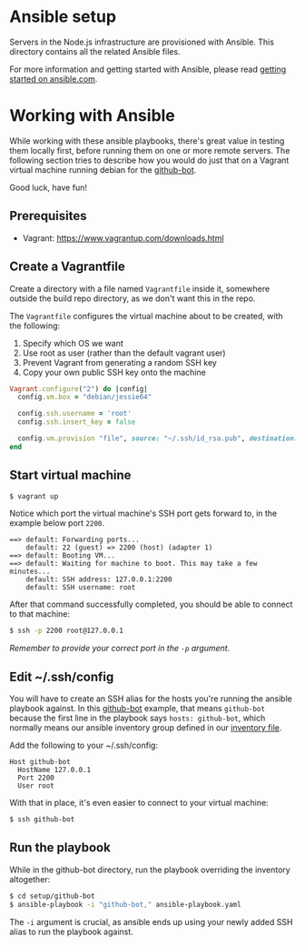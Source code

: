 # Ansible setup

Servers in the Node.js infrastructure are provisioned with Ansible. This directory contains all
the related Ansible files.

For more information and getting started with Ansible, please read [getting started on ansible.com](https://www.ansible.com/get-started).

# Working with Ansible

While working with these ansible playbooks, there's great value in testing them locally first, before running
them on one or more remote servers. The following section tries to describe how you would do just that
on a Vagrant virtual machine running debian for the [github-bot](github-bot/ansible-playbook.yaml).

Good luck, have fun!

## Prerequisites

- Vagrant: https://www.vagrantup.com/downloads.html

## Create a Vagrantfile

Create a directory with a file named `Vagrantfile` inside it, somewhere outside the build repo directory, as we don't want this in the repo.

The `Vagrantfile` configures the virtual machine about to be created, with the following:

1. Specify which OS we want
2. Use root as user (rather than the default vagrant user)
3. Prevent Vagrant from generating a random SSH key
4. Copy your own public SSH key onto the machine

```ruby
Vagrant.configure("2") do |config|
  config.vm.box = "debian/jessie64"

  config.ssh.username = 'root'
  config.ssh.insert_key = false

  config.vm.provision "file", source: "~/.ssh/id_rsa.pub", destination: "~/.ssh/authorized_keys"
end
```

## Start virtual machine

```bash
$ vagrant up
```

Notice which port the virtual machine's SSH port gets forward to, in the example below port `2200`.

```
==> default: Forwarding ports...
    default: 22 (guest) => 2200 (host) (adapter 1)
==> default: Booting VM...
==> default: Waiting for machine to boot. This may take a few minutes...
    default: SSH address: 127.0.0.1:2200
    default: SSH username: root
```

After that command successfully completed, you should be able to connect to that machine:

```bash
$ ssh -p 2200 root@127.0.0.1
```

*Remember to provide your correct port in the `-p` argument.*

## Edit ~/.ssh/config

You will have to create an SSH alias for the hosts you're running the ansible playbook against.
In this [github-bot](github-bot/ansible-playbook.yaml) example, that means `github-bot` because
the first line in the playbook says `hosts: github-bot`, which normally means our ansible
inventory group defined in our [inventory file](ansible-inventory).

Add the following to your ~/.ssh/config:

```
Host github-bot
  HostName 127.0.0.1
  Port 2200
  User root
```

With that in place, it's even easier to connect to your virtual machine:

```bash
$ ssh github-bot
```

## Run the playbook

While in the github-bot directory, run the playbook overriding the inventory altogether:

```bash
$ cd setup/github-bot
$ ansible-playbook -i "github-bot," ansible-playbook.yaml
```

The `-i` argument is crucial, as ansible ends up using your newly added SSH alias to run the playbook against.
